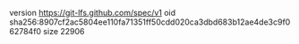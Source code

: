 version https://git-lfs.github.com/spec/v1
oid sha256:8907cf2ac5804ee110fa71351ff50cdd020ca3dbd683b12ae4de3c9f062784f0
size 22906
